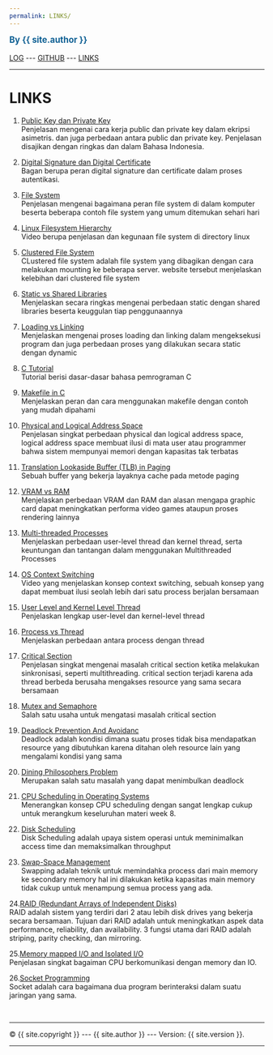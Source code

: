 ```yaml
---
permalink: LINKS/
---
```

<span style="color:rgb(16, 97, 148); font-weight:bold; font-size:larger;">By {{ site.author }}</span>
<br><br>
[LOG](TXT/mylog.txt) ---
[GITHUB](https://github.com/eruzetaien/os222/) ---
[LINKS](https://eruzetaien.github.io/os222/LINKS/) 
<br>
<hr>

# LINKS

1. [Public Key dan Private Key](https://pusatssl.com/public-key-private-key-enkripsi-asimetris-ssl-tls/)<br>
Penjelasan mengenai cara kerja public dan private key dalam ekripsi asimetris. dan juga 
perbedaan antara public dan private key. Penjelasan disajikan dengan ringkas dan dalam 
Bahasa Indonesia.

2. [Digital Signature dan Digital Certificate](https://www.aeteurope.com/wp-content/uploads/2017/06/digital-signature_certificate.png)<br>
Bagan berupa peran digital signature dan certificate dalam proses autentikasi.

3. [File System](https://www.howtogeek.com/196051/)<br>
Penjelasan mengenai bagaimana peran file system di dalam komputer beserta beberapa contoh file system yang umum ditemukan sehari hari

4. [Linux Filesystem Hierarchy](https://www.youtube.com/watch?v=HbgzrKJvDRw)<br>
Video berupa penjelasan dan kegunaan file system di directory linux

5. [Clustered File System](https://www.weka.io/learn/clustered-file-system/)<br> 
CLustered file system adalah file system yang dibagikan dengan cara melakukan mounting ke beberapa server. website tersebut menjelaskan kelebihan dari clustered file system
 
6. [Static vs Shared Libraries](https://www.youtube.com/watch?v=-vp9cFQCQCo)<br>
Menjelaskan secara ringkas mengenai perbedaan static dengan shared libraries beserta keuggulan tiap penggunaannya

7. [Loading vs Linking](https://www.geeksforgeeks.org/difference-between-loading-and-linking/)<br>
Menjelaskan mengenai proses loading dan linking dalam mengeksekusi program dan juga perbedaan proses yang dilakukan secara static dengan dynamic

8. [C Tutorial](https://www.w3schools.com/c/)<br>
Tutorial berisi dasar-dasar bahasa pemrograman C

9. [Makefile in C](https://www.includehelp.com/c-programming-questions/what-is-makefile.aspx)<br>
Menjelaskan peran dan cara menggunakan makefile dengan contoh yang mudah dipahami

10. [Physical and Logical Address Space](https://www.javatpoint.com/os-physical-and-logical-address-space)<br>
Penjelasan singkat perbedaan physical dan logical address space, logical address space membuat ilusi di mata user atau programmer bahwa sistem mempunyai memori dengan kapasitas tak terbatas
 
11. [Translation Lookaside Buffer (TLB) in Paging](https://www.geeksforgeeks.org/translation-lookaside-buffer-tlb-in-paging/)<br>
Sebuah buffer yang bekerja layaknya cache pada metode paging

12. [VRAM vs RAM](https://levvvel.com/vram-vs-ram/)<br>
Menjelaskan perbedaan VRAM dan RAM dan alasan mengapa graphic card dapat meningkatkan performa video games ataupun proses rendering lainnya

13. [Multi-threaded Processes](https://www.tutorialspoint.com/single-threaded-and-multi-threaded-processes)<br>
Menjelaskan perbedaan user-level thread dan kernel thread, serta keuntungan dan tantangan dalam menggunakan Multithreaded Processes

14. [OS Context Switching](https://www.youtube.com/watch?v=DKmBRl8j3Ak) <br>
Video yang menjelaskan konsep context switching, sebuah konsep yang dapat membuat ilusi seolah lebih dari satu process berjalan bersamaan

15. [User Level and Kernel Level Thread](https://alldifferences.net/difference-between-user-level-and-kernel-level-thread/) <br>
Penjelaskan lengkap user-level dan kernel-level thread

16. [Process vs Thread](https://www.javatpoint.com/process-vs-thread#:~:text=Thread-,A%20process%20is%20an%20instance%20of%20a%20program%20that%20is,are%20interdependent%20and%20share%20memory.) <br>
Menjelaskan perbedaan antara process dengan thread

17. [Critical Section](https://www.geeksforgeeks.org/g-fact-70/) <br>
Penjelasan singkat mengenai masalah critical section ketika melakukan sinkronisasi, seperti multithreading. critical section terjadi karena ada thread berbeda berusaha mengakses resource yang sama secara bersamaan

18. [Mutex and Semaphore](https://afteracademy.com/blog/difference-between-mutex-and-semaphore-in-operating-system) <br>
Salah satu usaha untuk mengatasi masalah critical section

19. [Deadlock Prevention And Avoidanc](https://www.geeksforgeeks.org/deadlock-prevention/) <br>
Deadlock adalah kondisi dimana suatu proses tidak bisa mendapatkan resource yang dibutuhkan karena ditahan oleh resource lain yang mengalami kondisi yang sama

20. [Dining Philosophers Problem](https://www.scaler.com/topics/operating-system/dining-philosophers-problem-in-os/) <br>
Merupakan salah satu masalah yang dapat menimbulkan deadlock

21. [CPU Scheduling in Operating Systems](https://www.geeksforgeeks.org/cpu-scheduling-in-operating-systems/) <br>
Menerangkan konsep CPU scheduling dengan sangat lengkap cukup untuk merangkum keseluruhan materi week 8.

22. [Disk Scheduling](https://www.javatpoint.com/os-disk-scheduling) <br>
Disk Scheduling adalah upaya sistem operasi untuk meminimalkan access time dan memaksimalkan throughput

23. [Swap-Space Management](https://www.geeksforgeeks.org/swap-space-management-in-operating-system/) <br>
Swapping adalah teknik untuk memindahka process dari main memory ke secondary memory hal ini dilakukan ketika kapasitas main memory tidak cukup untuk menampung semua process yang ada.

24.[RAID (Redundant Arrays of Independent Disks)](https://www.javatpoint.com/what-is-raid#:~:text=A%20RAID%20system%20consists%20of,array%20are%20called%20array%20members.) <br>
RAID adalah sistem yang terdiri dari 2 atau lebih disk drives yang bekerja secara bersamaan. Tujuan dari RAID adalah untuk meningkatkan aspek data performance, reliability, dan availability. 3 fungsi utama dari RAID adalah striping, parity checking, dan mirroring.

25.[Memory mapped I/O and Isolated I/O](https://www.geeksforgeeks.org/memory-mapped-i-o-and-isolated-i-o/) <br>
Penjelasan singkat bagaiman CPU berkomunikasi dengan memory dan IO.

26.[Socket Programming](https://www.geeksforgeeks.org/socket-programming-cc/)<br>
Socket adalah cara bagaimana dua program berinteraksi dalam suatu jaringan yang sama.

 

<br>
<hr>
&copy; {{ site.copyright }} --- {{ site.author }} --- Version: {{ site.version }}.
<hr>
<br>
